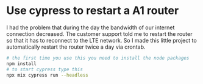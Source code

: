 # Use cypress to restart a A1 router

I had the problem that during the day the bandwidth of our internet connection decreased.
The customer support told me to restart the router so that it has to reconnect to the LTE network.
So I made this little project to automatically restart the router twice a day via crontab.

```zsh
# the first time you use this you need to install the node packages
npm install
# to start cypress type this
npx mix cypress run --headless
```